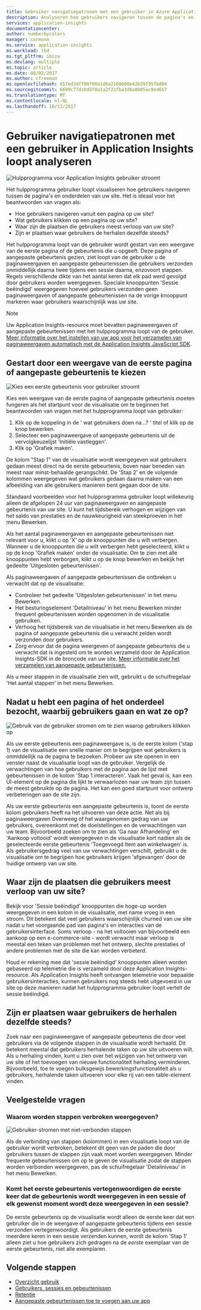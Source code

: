```yaml
---
title: Gebruiker navigatiepatronen met een gebruiker in Azure Application Insights loopt analyseren | Microsoft docs
description: Analyseren hoe gebruikers navigeren tussen de pagina's en functies van uw web-app.
services: application-insights
documentationcenter: 
author: numberbycolors
manager: carmonm
ms.service: application-insights
ms.workload: tbd
ms.tgt_pltfrm: ibiza
ms.devlang: multiple
ms.topic: article
ms.date: 08/02/2017
ms.author: cfreeman
ms.openlocfilehash: d17ed3dff08f00a1d6a2108608e42b29f95fbd84
ms.sourcegitcommit: 6699c77dcbd5f8a1a2f21fba3d0a0005ac9ed6b7
ms.translationtype: MT
ms.contentlocale: nl-NL
ms.lasthandoff: 10/11/2017
---
```

# <a name="analyze-user-navigation-patterns-with-user-flows-in-application-insights"></a>Gebruiker navigatiepatronen met een gebruiker in Application Insights loopt analyseren

![Hulpprogramma voor Application Insights gebruiker stroomt](./media/app-insights-usage-flows/flows.png)

Het hulpprogramma gebruiker loopt visualiseren hoe gebruikers navigeren tussen de pagina's en onderdelen van uw site. Het is ideaal voor het beantwoorden van vragen als:
* Hoe gebruikers navigeren vanuit een pagina op uw site?
* Wat gebruikers klikken op een pagina op uw site?
* Waar zijn de plaatsen die gebruikers meest verloop van uw site?
* Zijn er plaatsen waar gebruikers de herhalen dezelfde steeds?

Het hulpprogramma loopt van de gebruiker wordt gestart van een weergave van de eerste pagina of de gebeurtenis die u opgeeft. Deze pagina of aangepaste gebeurtenis gezien, ziet loopt van de gebruiker u de paginaweergaven en aangepaste gebeurtenissen die gebruikers verzonden onmiddellijk daarna twee tijdens een sessie daarna, enzovoort stappen. Regels verschillende dikte van het aantal keren dat elk pad werd gevolgd door gebruikers worden weergegeven. Speciale knooppunten 'Sessie beëindigd' weergegeven hoeveel gebruikers verzonden geen paginaweergaven of aangepaste gebeurtenissen na de vorige knooppunt markeren waar gebruikers waarschijnlijk was uw site.



> [!NOTE]
> Uw Application Insights-resource moet bevatten paginaweergaven of aangepaste gebeurtenissen met het hulpprogramma loopt van de gebruiker. [Meer informatie over het instellen van uw app voor het verzamelen van paginaweergaven automatisch met de Application Insights JavaScript SDK](app-insights-javascript.md).
> 
> 

## <a name="start-by-choosing-an-initial-page-view-or-custom-event"></a>Gestart door een weergave van de eerste pagina of aangepaste gebeurtenis te kiezen

![Kies een eerste gebeurtenis voor gebruiker stroomt](./media/app-insights-usage-flows/flows-initial-event.png)

Kies een weergave van de eerste pagina of aangepaste gebeurtenis moeten fungeren als het startpunt voor de visualisatie om te beginnen het beantwoorden van vragen met het hulpprogramma loopt van gebruiker:
1. Klik op de koppeling in de ' wat gebruikers doen na...? ' titel of klik op de knop bewerken. 
2. Selecteer een paginaweergave of aangepaste gebeurtenis uit de vervolgkeuzelijst 'Initiële vastleggen'.
3. Klik op 'Grafiek maken'.

De kolom "Stap 1" van de visualisatie wordt weergegeven wat gebruikers gedaan meest direct na de eerste gebeurtenis, boven naar beneden van meest naar minst-behaalde gerangschikt. De 'Stap 2' en de volgende kolommen weergegeven wat gebruikers gedaan daarna maken van een afbeelding van alle gebruikers manieren bent gegaan door de site.

Standaard voorbeelden voor het hulpprogramma gebruiker loopt willekeurig alleen de afgelopen 24 uur van paginaweergaven en aangepaste gebeurtenis van uw site. U kunt het tijdsbereik verhogen en wijzigen van het saldo van prestaties en de nauwkeurigheid van steekproeven in het menu Bewerken.

Als het aantal paginaweergaven en aangepaste gebeurtenissen niet relevant voor u, klikt u op 'X' op de knooppunten die u wilt verbergen. Wanneer u de knooppunten die u wilt verbergen hebt geselecteerd, klikt u op de knop 'Grafiek maken' onder de visualisatie. Om te zien met alle knooppunten hebt verborgen, klikt u op de knop bewerken en bekijk het gedeelte 'Uitgesloten gebeurtenissen'.

Als paginaweergaven of aangepaste gebeurtenissen die ontbreken u verwacht dat op de visualisatie:
* Controleer het gedeelte 'Uitgesloten gebeurtenissen' in het menu Bewerken.
* Het besturingselement 'Detailniveau' in het menu Bewerken minder frequent gebeurtenissen worden opgenomen in de visualisatie gebruiken.
* Verhoog het tijdsbereik van de visualisatie in het menu Bewerken als de pagina of aangepaste gebeurtenis die u verwacht zelden wordt verzonden door gebruikers.
* Zorg ervoor dat de pagina weergeven of aangepaste gebeurtenis die u verwacht dat is ingesteld om te worden verzameld door de Application Insights-SDK in de broncode van uw site. [Meer informatie over het verzamelen van aangepaste gebeurtenissen.](app-insights-api-custom-events-metrics.md)

Als u meer stappen in de visualisatie zien wilt, gebruikt u de schuifregelaar 'Het aantal stappen' in het menu Bewerken.

## <a name="after-visiting-a-page-or-feature-where-do-users-go-and-what-do-they-click"></a>Nadat u hebt een pagina of het onderdeel bezocht, waarbij gebruikers gaan en wat ze op?

![Gebruik van de gebruiker stromen om te zien waarop gebruikers klikken op](./media/app-insights-usage-flows/flows-one-step.png)

Als uw eerste gebeurtenis een paginaweergave is, is de eerste kolom ('stap 1) van de visualisatie een snelle manier om te begrijpen wat gebruikers is onmiddellijk na de pagina te bezoeken. Probeer uw site openen in een venster naast de visualisatie loopt van de gebruiker. Vergelijk de verwachtingen van hoe gebruikers met de pagina aan de lijst met gebeurtenissen in de kolom 'Stap 1 interacteren'. Vaak het geval is, kan een UI-element op de pagina die lijkt te verwaarlozen naar uw team zijn tussen de meest gebruikte op de pagina. Het kan een goed startpunt voor ontwerp verbeteringen aan de site zijn.

Als uw eerste gebeurtenis een aangepaste gebeurtenis is, toont de eerste kolom gebruikers heeft na het uitvoeren van deze actie. Net als bij paginaweergaven Overweeg of het waargenomen gedrag van uw gebruikers, overeenkomt met de doelstellingen en de verwachtingen van uw team. Bijvoorbeeld zoeken om te zien als 'Ga naar Afhandeling' en 'Aankoop voltooid' wordt weergegeven in de visualisatie kort nadien als de geselecteerde eerste gebeurtenis 'Toegevoegd Item aan winkelwagen' is. Als gebruikersgedrag veel van uw verwachtingen verschilt, gebruikt u de visualisatie om te begrijpen hoe gebruikers krijgen 'afgevangen' door de huidige ontwerp van uw site.

## <a name="where-are-the-places-that-users-churn-most-from-your-site"></a>Waar zijn de plaatsen die gebruikers meest verloop van uw site?

Bekijk voor 'Sessie beëindigd' knooppunten die hoge-up worden weergegeven in een kolom in de visualisatie, met name vroeg in een stroom. Dit betekent dat veel gebruikers waarschijnlijk churned van uw site nadat u het voorgaande pad van pagina's en interacties van de gebruikersinterface. Soms verloop - na het voltooien van bijvoorbeeld een aankoop op een e-commerce-site - wordt verwacht maar verloop is meestal een teken van problemen met het ontwerp, slechte prestaties of andere problemen met de site die kan worden verbeterd.

Houd er rekening mee dat 'sessie beëindigd' knooppunten alleen worden gebaseerd op telemetrie die is verzameld door deze Application Insights-resource. Als Application Insights heeft ontvangen telemetrie voor bepaalde gebruikersinteracties, kunnen gebruikers nog steeds hebt uitgevoerd in uw site op deze manieren nadat het hulpprogramma gebruiker loopt vertelt de sessie beëindigd.

## <a name="are-there-places-where-users-repeat-the-same-action-over-and-over"></a>Zijn er plaatsen waar gebruikers de herhalen dezelfde steeds?

Zoek naar een paginaweergave of aangepaste gebeurtenis die door veel gebruikers via de volgende stappen in de visualisatie wordt herhaald. Dit betekent meestal dat gebruikers herhalende taken op uw site uitvoeren wilt. Als u herhaling vinden, kunt u zien over het wijzigen van het ontwerp van uw site of het toevoegen van nieuwe functionaliteit herhaling verminderen. Bijvoorbeeld, toe te voegen bulksgewijs bewerkingsfunctionaliteit als u gebruikers, herhalende taken uitvoeren voor elke rij van een table-element vinden.

## <a name="common-questions"></a>Veelgestelde vragen

### <a name="why-do-steps-appear-disconnected"></a>Waarom worden stappen verbroken weergegeven?

![Gebruiker-stromen met niet-verbonden stappen](./media/app-insights-usage-flows/flows-disconnected.png)

Als de verbinding van stappen (kolommen) in een visualisatie loopt van de gebruiker wordt verbroken, betekent dit geen van de paden die door gebruikers tussen de stappen zijn vaak moet worden weergegeven. Minder frequente gebeurtenissen om op te geven de visualisatie zodat de stappen worden verbonden weergegeven, pas de schuifregelaar 'Detailniveau' in het menu Bewerken.

### <a name="does-the-initial-event-represent-the-first-time-the-event-appears-in-a-session-or-any-time-it-appears-in-a-session"></a>Komt het eerste gebeurtenis vertegenwoordigen de eerste keer dat de gebeurtenis wordt weergegeven in een sessie of elk gewenst moment wordt deze weergegeven in een sessie?

De eerste gebeurtenis op de visualisatie wordt alleen de eerste keer dat een gebruiker die in de weergave of aangepaste gebeurtenis tijdens een sessie verzonden vertegenwoordigt. Als gebruikers de eerste gebeurtenis meerdere keren in een sessie verzenden kunnen, wordt de kolom 'Stap 1' alleen ziet u hoe gebruikers zich gedragen na de *eerste* exemplaar van de eerste gebeurtenis, niet alle exemplaren.

## <a name="next-steps"></a>Volgende stappen

* [Overzicht gebruik](app-insights-usage-overview.md)
* [Gebruikers, sessies en gebeurtenissen](app-insights-usage-segmentation.md)
* [Retentie](app-insights-usage-retention.md)
* [Aangepaste gebeurtenissen toe te voegen aan uw app](app-insights-api-custom-events-metrics.md)